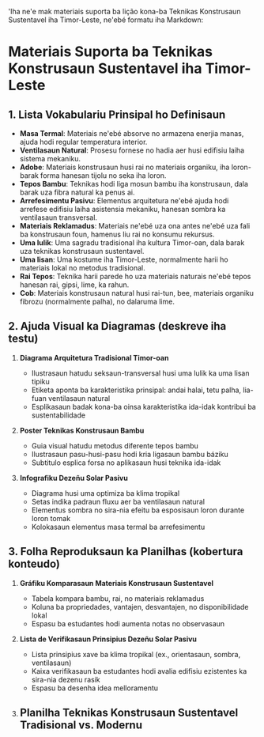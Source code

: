 'Iha ne'e mak materiais suporta ba lição kona-ba Teknikas Konstrusaun Sustentavel iha Timor-Leste, ne'ebé formatu iha Markdown:

# Materiais Suporta ba Teknikas Konstrusaun Sustentavel iha Timor-Leste

## 1. Lista Vokabulariu Prinsipal ho Definisaun

- **Masa Termal**: Materiais ne'ebé absorve no armazena enerjia manas, ajuda hodi regular temperatura interior.
- **Ventilasaun Natural**: Prosesu fornese no hadia aer husi edifisiu laiha sistema mekaniku.
- **Adobe**: Materiais konstrusaun husi rai no materiais organiku, iha loron-barak forma hanesan tijolu no seka iha loron.
- **Tepos Bambu**: Teknikas hodi liga mosun bambu iha konstrusaun, dala barak uza fibra natural ka penus ai.
- **Arrefesimentu Pasivu**: Elementus arquitetura ne'ebé ajuda hodi arrefese edifisiu laiha asistensia mekaniku, hanesan sombra ka ventilasaun transversal.
- **Materiais Reklamadus**: Materiais ne'ebé uza ona antes ne'ebé uza fali ba konstrusaun foun, hamenus liu rai no konsumu rekursus.
- **Uma lulik**: Uma sagradu tradisional iha kultura Timor-oan, dala barak uza teknikas konstrusaun sustentavel.
- **Uma lisan**: Uma kostume iha Timor-Leste, normalmente harii ho materiais lokal no metodus tradisional.
- **Rai Tepos**: Teknika harii parede ho uza materiais naturais ne'ebé tepos hanesan rai, gipsi, lime, ka rahun.
- **Cob**: Materiais konstrusaun natural husi rai-tun, bee, materiais organiku fibrozu (normalmente palha), no dalaruma lime.

## 2. Ajuda Visual ka Diagramas (deskreve iha testu)

1. **Diagrama Arquitetura Tradisional Timor-oan**
   - Ilustrasaun hatudu seksaun-transversal husi uma lulik ka uma lisan tipiku
   - Etiketa aponta ba karakteristika prinsipal: andai halai, tetu palha, lia-fuan ventilasaun natural
   - Esplikasaun badak kona-ba oinsa karakteristika ida-idak kontribui ba sustentabilidade

2. **Poster Teknikas Konstrusaun Bambu**
   - Guia visual hatudu metodus diferente tepos bambu
   - Ilustrasaun pasu-husi-pasu hodi kria ligasaun bambu báziku
   - Subtitulo esplica forsa no aplikasaun husi teknika ida-idak

3. **Infografiku Dezeñu Solar Pasivu**
   - Diagrama husi uma optimiza ba klima tropikal
   - Setas indika padraun fluxu aer ba ventilasaun natural
   - Elementus sombra no sira-nia efeitu ba esposisaun loron durante loron tomak
   - Kolokasaun elementus masa termal ba arrefesimentu

## 3. Folha Reproduksaun ka Planilhas (kobertura konteudo)

1. **Gráfiku Komparasaun Materiais Konstrusaun Sustentavel**
   - Tabela kompara bambu, rai, no materiais reklamadus
   - Koluna ba propriedades, vantajen, desvantajen, no disponibilidade lokal
   - Espasu ba estudantes hodi aumenta notas no observasaun

2. **Lista de Verifikasaun Prinsipius Dezeñu Solar Pasivu**
   - Lista prinsipius xave ba klima tropikal (ex., orientasaun, sombra, ventilasaun)
   - Kaixa verifikasaun ba estudantes hodi avalia edifisiu ezistentes ka sira-nia dezenu rasik
   - Espasu ba desenha idea melloramentu

3. **Planilha Teknikas Konstrusaun Sustentavel Tradisional vs. Modernu**
   -
